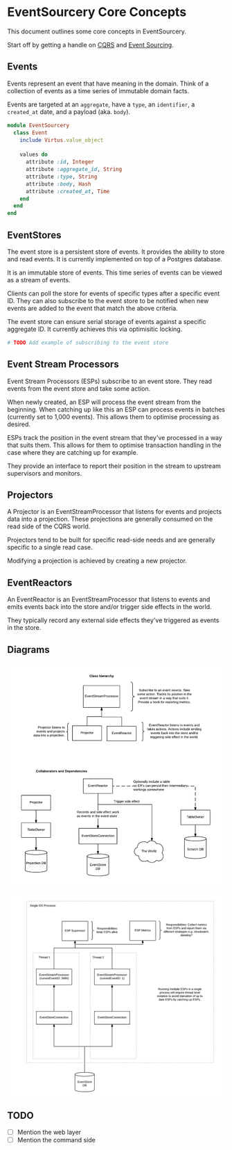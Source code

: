# EventSourcery Core Concepts

This document outlines some core concepts in EventSourcery.

Start off by getting a handle on [CQRS](http://martinfowler.com/bliki/CQRS.html) and [Event Sourcing](http://www.martinfowler.com/eaaDev/EventSourcing.html).

## Events

Events represent an event that have meaning in the domain. Think of a collection of events as a time series of immutable domain facts.

Events are targeted at an `aggregate`, have a `type`, an `identifier`, a `created_at` date, and a payload (aka. `body`).

```ruby
module EventSourcery
  class Event
    include Virtus.value_object

    values do
      attribute :id, Integer
      attribute :aggregate_id, String
      attribute :type, String
      attribute :body, Hash
      attribute :created_at, Time
    end
  end
end
```

## EventStores

The event store is a persistent store of events. It provides the ability to store and read events. It is currently implemented on top of a Postgres database.

It is an immutable store of events. This time series of events can be viewed as a stream of events.

Clients can poll the store for events of specific types after a specific event ID. They can also subscribe to the event store to be notified when new events are added to the event that match the above criteria.

The event store can ensure serial storage of events against a specific aggregate ID. It currently achieves this via optimisitic locking.

```ruby
# TODO Add example of subscribing to the event store
```

## Event Stream Processors

Event Stream Processors (ESPs) subscribe to an event store. They read events from the event store and take some action.

When newly created, an ESP will process the event stream from the beginning. When catching up like this an ESP can process events in batches (currently set to 1,000 events). This allows them to optimise processing as desired.

ESPs track the position in the event stream that they've processed in a way that suits them. This allows for them to optimise transaction handling in the case where they are catching up for example.

They provide an interface to report their position in the stream to upstream supervisors and monitors.

## Projectors

A Projector is an EventStreamProcessor that listens for events and projects data into a projection. These projections are generally consumed on the read side of the CQRS world.

Projectors tend to be built for specific read-side needs and are generally specific to a single read case.

Modifying a projection is achieved by creating a new projector.

## EventReactors

An EventReactor is an EventStreamProcessor that listens to events and emits events back into the store and/or trigger side effects in the world.

They typically record any external side effects they've triggered as events in the store.

## Diagrams

![Concepts](./images/event-sourcery-concepts.png)

![Execution](./images/event-sourcery-execution.png)

## TODO

- [ ] Mention the web layer
- [ ] Mention the command side
